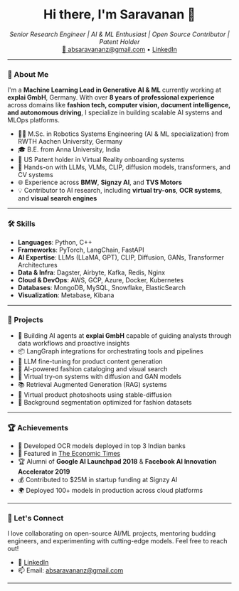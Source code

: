 <h1 align="center">Hi there, I'm Saravanan 👋</h1>

<p align="center">
  <i>Senior Research Engineer | AI & ML Enthusiast | Open Source Contributor | Patent Holder</i><br/>
  <a href="mailto:absaravananz@gmail.com">📧 absaravananz@gmail.com</a> • <a href="https://www.linkedin.com/in/saravanan-aadalarasan-bhavani/">LinkedIn</a>
</p>

---

### 🧠 About Me

I'm a **Machine Learning Lead in Generative AI & ML** currently working at **explai GmbH**, Germany. With over **8 years of professional experience** across domains like **fashion tech, computer vision, document intelligence, and autonomous driving**, I specialize in building scalable AI systems and MLOps platforms.

- 👨‍🎓 M.Sc. in Robotics Systems Engineering (AI & ML specialization) from RWTH Aachen University, Germany
- 🎓 B.E. from Anna University, India
- 📜 US Patent holder in Virtual Reality onboarding systems
- 🧠 Hands-on with LLMs, VLMs, CLIP, diffusion models, transformers, and CV systems
- 🌐 Experience across **BMW**, **Signzy AI**, and **TVS Motors**
- 💡 Contributor to AI research, including **virtual try-ons**, **OCR systems**, and **visual search engines**

---

### 🛠️ Skills

- **Languages**: Python, C++
- **Frameworks**: PyTorch, LangChain, FastAPI
- **AI Expertise**: LLMs (LLaMA, GPT), CLIP, Diffusion, GANs, Transformer Architectures
- **Data & Infra**: Dagster, Airbyte, Kafka, Redis, Nginx
- **Cloud & DevOps**: AWS, GCP, Azure, Docker, Kubernetes
- **Databases**: MongoDB, MySQL, Snowflake, ElasticSearch
- **Visualization**: Metabase, Kibana

---

### 🔬 Projects

- 🤖 Building AI agents at **explai GmbH** capable of guiding analysts through data workflows and proactive insights
- 📦 LangGraph integrations for orchestrating tools and pipelines
- 🔁 LLM fine-tuning for product content generation
- 👗 AI-powered fashion cataloging and visual search
- 🧵 Virtual try-on systems with diffusion and GAN models
- 📚 Retrieval Augmented Generation (RAG) systems
- 🎨 Virtual product photoshoots using stable-diffusion
- 🤖 Background segmentation optimized for fashion datasets

---

### 🏆 Achievements

- 📌 Developed OCR models deployed in top 3 Indian banks
- 🏅 Featured in [The Economic Times](https://economictimes.indiatimes.com/small-biz/startups/features/signzys-computer-vision-engine-can-process-3-5-million-documents-a-day-banks-are-impressed/articleshow/73025359.cms)
- 🏆 Alumni of **Google AI Launchpad 2018** & **Facebook AI Innovation Accelerator 2019**
- 💰 Contributed to $25M in startup funding at Signzy AI
- 🌍 Deployed 100+ models in production across cloud platforms

---

### 📌 Let's Connect

I love collaborating on open-source AI/ML projects, mentoring budding engineers, and experimenting with cutting-edge models. Feel free to reach out!

- 💬 [LinkedIn](https://www.linkedin.com/in/saravanan-a-bb781aa3/)
- 📫 Email: absaravananz@gmail.com

---

